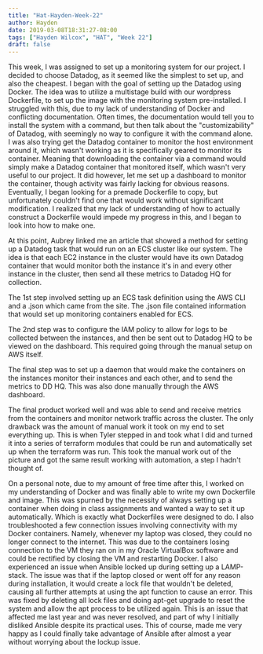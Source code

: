 ```yaml
---
title: "Hat-Hayden-Week-22"
author: Hayden
date: 2019-03-08T18:31:27-08:00
tags: ["Hayden Wilcox", "HAT", "Week 22"]
draft: false
---
```


This week, I was assigned to set up a monitoring system for our project. I decided to choose Datadog, as it seemed like the simplest to set up, and also the cheapest. I began with the goal of setting up the Datadog using Docker. The idea was to utilize a multistage build with our wordpress Dockerfile, to set up the image with the monitoring system pre-installed. I struggled with this, due to my lack of understanding of Docker and conflicting documentation. Often times, the documentation would tell you to install the system with a command, but then talk about the "customizability" of Datadog, with seemingly no way to configure it with the command alone. I was also trying get the Datadog container to monitor the host environment around it, which wasn't working as it is specifically geared to monitor its container. Meaning that downloading the container via a command would simply make a Datadog container that monitored itself, which wasn't very useful to our project. It did however, let me set up a dashboard to monitor the container, though activity was fairly lacking for obvious reasons. Eventually, I began looking for a premade Dockerfile to copy, but unfortunately couldn't find one that would work without significant modification. I realized that my lack of understanding of how to actually construct a Dockerfile would impede my progress in this, and I began to look into how to make one.

At this point, Aubrey linked me an article that showed a method for setting up a Datadog task that would run on an ECS cluster like our system. The idea is that each EC2 instance in the cluster would have its own Datadog container that would monitor both the instance it's in and every other instance in the cluster, then send all these metrics to Datadog HQ for collection.

The 1st step involved setting up an ECS task definition using the AWS CLI and a .json which came from the site. The .json file contained information that would set up monitoring containers enabled for ECS.

The 2nd step was to configure the IAM policy to allow for logs to be collected between the instances, and then be sent out to Datadog HQ to be viewed on the dashboard. This required going through the manual setup on AWS itself.

The final step was to set up a daemon that would make the containers on the instances monitor their instances and each other, and to send the metrics to DD HQ. This was also done manually through the AWS dashboard.

The final product worked well and was able to send and receive metrics from the containers and monitor network traffic across the cluster. The only drawback was the amount of manual work it took on my end to set everything up. This is when Tyler stepped in and took what I did and turned it into a series of terraform modules that could be run and automatically set up when the terraform was run. This took the manual work out of the picture and got the same result working with automation, a step I hadn't thought of.

On a personal note, due to my amount of free time after this, I worked on my understanding of Docker and was finally able to write my own Dockerfile and image. This was spurned by the necessity of always setting up a container when doing in class assignments and wanted a way to set it up automatically. Which is exactly what Dockerfiles were designed to do. I also troubleshooted a few connection issues involving connectivity with my Docker containers. Namely, whenever my laptop was closed, they could no longer connect to the internet. This was due to the containers losing connection to the VM they ran on in my Oracle VirtualBox software and could be rectified by closing the VM and restarting Docker. I also experienced an issue when Ansible locked up during setting up a LAMP-stack. The issue was that if the laptop closed or went off for any reason during installation, it would create a lock file that wouldn't be deleted, causing all further attempts at using the apt function to cause an error. This was fixed by deleting all lock files and doing apt-get upgrade to reset the system and allow the apt process to be utilized again. This is an issue that affected me last year and was never resolved, and part of why I initially disliked Ansible despite its practical uses. This of course, made me very happy as I could finally take advantage of Ansible after almost a year without worrying about the lockup issue.
